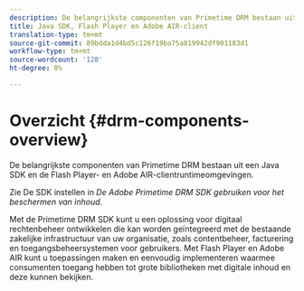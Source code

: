 ```yaml
---
description: De belangrijkste componenten van Primetime DRM bestaan uit een Java SDK en de Flash Player- en Adobe AIR-clientruntimeomgevingen.
title: Java SDK, Flash Player en Adobe AIR-client
translation-type: tm+mt
source-git-commit: 89bdda1d4bd5c126f19ba75a819942df901183d1
workflow-type: tm+mt
source-wordcount: '128'
ht-degree: 0%

---
```



# Overzicht {#drm-components-overview}

De belangrijkste componenten van Primetime DRM bestaan uit een Java SDK en de Flash Player- en Adobe AIR-clientruntimeomgevingen.

Zie De SDK instellen in *De Adobe Primetime DRM SDK gebruiken voor het beschermen van inhoud.*

Met de Primetime DRM SDK kunt u een oplossing voor digitaal rechtenbeheer ontwikkelen die kan worden geïntegreerd met de bestaande zakelijke infrastructuur van uw organisatie, zoals contentbeheer, facturering en toegangsbeheersystemen voor gebruikers. Met Flash Player en Adobe AIR kunt u toepassingen maken en eenvoudig implementeren waarmee consumenten toegang hebben tot grote bibliotheken met digitale inhoud en deze kunnen bekijken.
